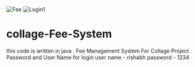 ![Fee](https://user-images.githubusercontent.com/78493976/125020905-4ce9b400-e097-11eb-81e1-ebfee8fdd764.PNG)
![Login1](https://user-images.githubusercontent.com/78493976/125020909-4e1ae100-e097-11eb-968e-14ee62ecee15.PNG)
# collage-Fee-System
this code is written in java . Fee Management System For Collage Project 
Password and User Name  for login
user name - rishabh
password -  1234
